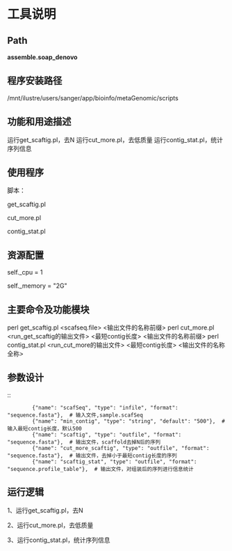 
工具说明
==========================

Path
-----------

**assemble.soap_denovo**

程序安装路径
-----------------------------------

/mnt/ilustre/users/sanger/app/bioinfo/metaGenomic/scripts

功能和用途描述
-----------------------------------

运行get_scaftig.pl，去N
运行cut_more.pl，去低质量
运行contig_stat.pl，统计序列信息


使用程序
-----------------------------------

脚本：

get_scaftig.pl

cut_more.pl

contig_stat.pl


资源配置
-----------------------------------

self._cpu = 1

self._memory = "2G"


主要命令及功能模块
-----------------------------------

perl get_scaftig.pl <scafseq.file> <输出文件的名称前缀>
perl cut_more.pl <run_get_scaftig的输出文件> <最短contig长度> <输出文件的名称前缀>
perl contig_stat.pl <run_cut_more的输出文件> <最短contig长度> <输出文件的名称全称>

参数设计
-----------------------------------

::

            {"name": "scafSeq", "type": "infile", "format": "sequence.fasta"},  # 输入文件,sample.scafSeq
            {"name": "min_contig", "type": "string", "default": "500"},  # 输入最短contig长度，默认500
            {"name": "scaftig", "type": "outfile", "format": "sequence.fasta"},  # 输出文件，scaffold去掉N后的序列
            {"name": "cut_more_scaftig", "type": "outfile", "format": "sequence.fasta"},  # 输出文件，去掉小于最短contig长度的序列
            {"name": "scaftig_stat", "type": "outfile", "format": "sequence.profile_table"},  # 输出文件，对组装后的序列进行信息统计
            


运行逻辑
-----------------------------------

1、运行get_scaftig.pl，去N

2、运行cut_more.pl，去低质量

3、运行contig_stat.pl，统计序列信息